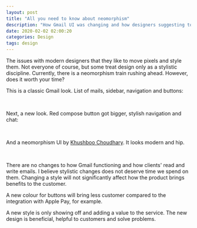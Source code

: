 ```yaml
---
layout: post
title: "All you need to know about neomorphism"
description: "How Gmail UI was changing and how designers suggesting to redesign it"
date: 2020-02-02 02:00:20
categories: Design
tags: design
---
```


The issues with modern designers that they like to move pixels and style them. Not everyone of course, but some treat design only as a stylistic discipline. Currently, there is a neomorphism train rushing ahead. However, does it worth your time?

This is a classic Gmail look. List of mails, sidebar, navigation and buttons:

<img src="/assets/images/lazy.png" alt="neomorphism" data-echo="/blog_img/advices/gmail_classic.png">

Next, a new look. Red compose button got bigger, stylish navigation and chat:

<img src="/assets/images/lazy.png" alt="neomorphism" data-echo="/blog_img/advices/new_gmail.png">

And a neomorphism UI by [Khushboo Choudhary](https://dribbble.com/khushary). It looks modern and hip.

<img src="/assets/images/lazy.png" alt="neomorphism" data-echo="/blog_img/advices/neomorphism_gmail.png">

There are no changes to how Gmail functioning and how clients' read and write emails. I believe stylistic changes does not deserve time we spend on them. Changing a style will not significantly affect how the product brings benefits to the customer.

A new colour for buttons will bring less customer compared to the integration with Apple Pay, for example.

A new style is only showing off and adding a value to the service. The new design is beneficial, helpful to customers and solve problems.